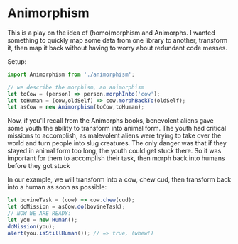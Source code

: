 # Animorphism
This is a play on the idea of (homo)morphism and Animorphs.  I wanted something 
to quickly map some data from one library to another, transform it, then map it
back without having to worry about redundant code messes.

Setup:
```javascript
import Animorphism from './animorphism';

// we describe the morphism, an animorphism
let toCow = (person) => person.morphInto('cow');
let toHuman = (cow,oldSelf) => cow.morphBackTo(oldSelf);
let asCow = new Animorphism(toCow,toHuman);
```
Now, if you'll recall from the Animorphs books, benevolent aliens gave some youth the ability to transform into animal form.  The youth had critical missions to accomplish, as malevolent aliens were trying to take over the world and turn people into slug creatures.  The only danger was that if they stayed in animal form too long, the youth could get stuck there.  So it was important for them to accomplish their task, then morph back into humans before they got stuck

In our example, we will transform into a cow, chew cud, then transform back into a human as soon as possible:
```javascript
let bovineTask = (cow) => cow.chew(cud);
let doMission = asCow.do(bovineTask);
// NOW WE ARE READY:
let you = new Human();
doMission(you);
alert(you.isStillHuman()); // => true, (whew!)
```
